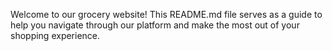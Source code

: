 Welcome to our grocery website! This README.md file serves as a guide to help you navigate through our platform and make the most out of your shopping experience.
